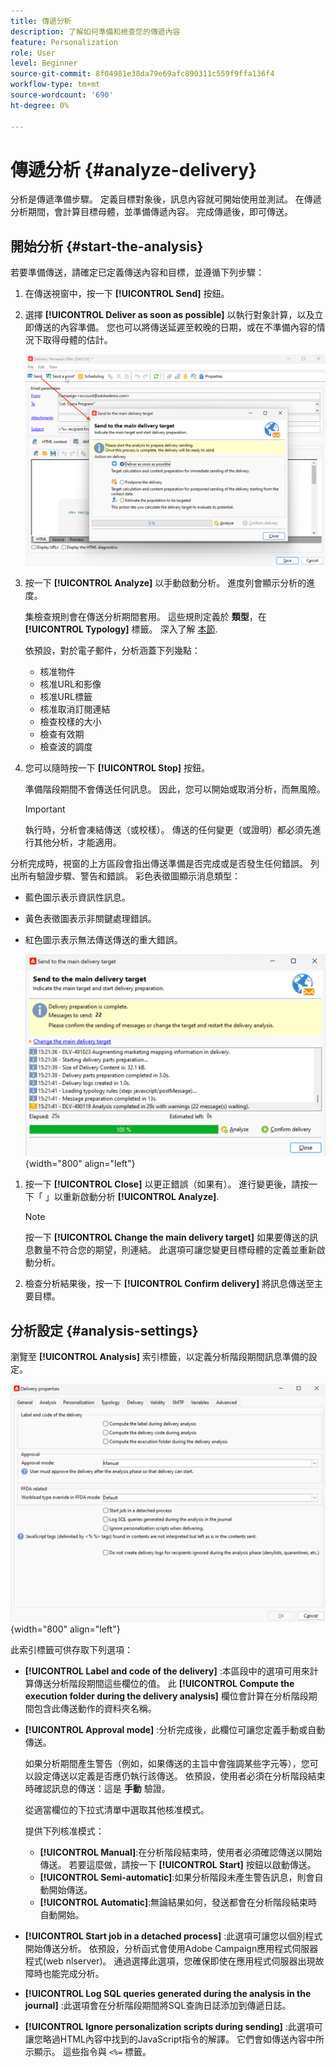 ```yaml
---
title: 傳遞分析
description: 了解如何準備和檢查您的傳遞內容
feature: Personalization
role: User
level: Beginner
source-git-commit: 8f04981e38da79e69afc890311c559f9ffa136f4
workflow-type: tm+mt
source-wordcount: '690'
ht-degree: 0%

---
```


# 傳遞分析 {#analyze-delivery}

分析是傳遞準備步驟。 定義目標對象後，訊息內容就可開始使用並測試。 在傳遞分析期間，會計算目標母體，並準備傳遞內容。 完成傳遞後，即可傳送。

## 開始分析 {#start-the-analysis}

若要準備傳送，請確定已定義傳送內容和目標，並遵循下列步驟：

1. 在傳送視窗中，按一下 **[!UICONTROL Send]** 按鈕。
1. 選擇 **[!UICONTROL Deliver as soon as possible]** 以執行對象計算，以及立即傳送的內容準備。 您也可以將傳送延遲至較晚的日期，或在不準備內容的情況下取得母體的估計。

   ![](assets/delivery-analysis-start.png)

1. 按一下 **[!UICONTROL Analyze]** 以手動啟動分析。 進度列會顯示分析的進度。

   集檢查規則會在傳送分析期間套用。 這些規則定義於 **類型**，在 **[!UICONTROL Typology]** 標籤。 深入了解 [本節](../../automation/campaign-opt/campaign-typologies.md).

   依預設，對於電子郵件，分析涵蓋下列幾點：

   * 核准物件
   * 核准URL和影像
   * 核准URL標籤
   * 核准取消訂閱連結
   * 檢查校樣的大小
   * 檢查有效期
   * 檢查波的調度


1. 您可以隨時按一下 **[!UICONTROL Stop]** 按鈕。

   準備階段期間不會傳送任何訊息。 因此，您可以開始或取消分析，而無風險。

   >[!IMPORTANT]
   >
   >執行時，分析會凍結傳送（或校樣）。 傳送的任何變更（或證明）都必須先進行其他分析，才能適用。

分析完成時，視窗的上方區段會指出傳送準備是否完成或是否發生任何錯誤。 列出所有驗證步驟、警告和錯誤。 彩色表徵圖顯示消息類型：

* 藍色圖示表示資訊性訊息。
* 黃色表徵圖表示非關鍵處理錯誤。
* 紅色圖示表示無法傳送傳送的重大錯誤。

   ![](assets/delivery-analysis-results.png){width="800" align="left"}

1. 按一下 **[!UICONTROL Close]** 以更正錯誤（如果有）。 進行變更後，請按一下「 」以重新啟動分析 **[!UICONTROL Analyze]**.

   >[!NOTE]
   >
   >按一下 **[!UICONTROL Change the main delivery target]** 如果要傳送的訊息數量不符合您的期望，則連結。 此選項可讓您變更目標母體的定義並重新啟動分析。

1. 檢查分析結果後，按一下 **[!UICONTROL Confirm delivery]** 將訊息傳送至主要目標。


## 分析設定 {#analysis-settings}

瀏覽至 **[!UICONTROL Analysis]** 索引標籤，以定義分析階段期間訊息準備的設定。

![](assets/delivery-properties-analysis-tab.png){width="800" align="left"}

此索引標籤可供存取下列選項：

* **[!UICONTROL Label and code of the delivery]** :本區段中的選項可用來計算傳送分析階段期間這些欄位的值。 此 **[!UICONTROL Compute the execution folder during the delivery analysis]** 欄位會計算在分析階段期間包含此傳送動作的資料夾名稱。

* **[!UICONTROL Approval mode]** :分析完成後，此欄位可讓您定義手動或自動傳送。

   如果分析期間產生警告（例如，如果傳送的主旨中會強調某些字元等），您可以設定傳送以定義是否應仍執行該傳送。 依預設，使用者必須在分析階段結束時確認訊息的傳送：這是 **手動** 驗證。

   從適當欄位的下拉式清單中選取其他核准模式。

   提供下列核准模式：

   * **[!UICONTROL Manual]**:在分析階段結束時，使用者必須確認傳送以開始傳送。 若要這麼做，請按一下 **[!UICONTROL Start]** 按鈕以啟動傳送。
   * **[!UICONTROL Semi-automatic]**:如果分析階段未產生警告訊息，則會自動開始傳送。
   * **[!UICONTROL Automatic]**:無論結果如何，發送都會在分析階段結束時自動開始。

* **[!UICONTROL Start job in a detached process]** :此選項可讓您以個別程式開始傳送分析。 依預設，分析函式會使用Adobe Campaign應用程式伺服器程式(web nlserver)。 通過選擇此選項，您確保即使在應用程式伺服器出現故障時也能完成分析。
* **[!UICONTROL Log SQL queries generated during the analysis in the journal]** :此選項會在分析階段期間將SQL查詢日誌添加到傳遞日誌。
* **[!UICONTROL Ignore personalization scripts during sending]** :此選項可讓您略過HTML內容中找到的JavaScript指令的解譯。 它們會如傳送內容中所示顯示。 這些指令與 `<%=` 標籤。


